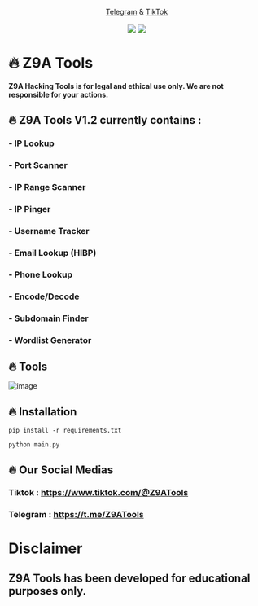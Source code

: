 <p align="center">
  <a href="https://t.me/Z9ATools">Telegram</a> & 
  <a href="https://tiktok.com/@Z9ATools">TikTok</a>
  <br><br>
  <img src="https://img.shields.io/badge/Version-1.0-00FFFF?style=flat&labelColor=1a1a1a" />
  <img src="https://img.shields.io/badge/Python-100%25-00FFFF?style=flat&labelColor=1a1a1a" />
</p>

# 🔥 Z9A Tools

**Z9A Hacking Tools is for legal and ethical use only. We are not responsible for your actions.**
## 🔥 Z9A Tools V1.2 currently contains :
### - IP Lookup
### - Port Scanner            
### - IP Range Scanner
### - IP Pinger
### - Username Tracker
### - Email Lookup (HIBP)
### - Phone Lookup
### - Encode/Decode
### - Subdomain Finder
### - Wordlist Generator 

## 🔥 Tools 

![image](https://github.com/user-attachments/assets/af2ab4ba-8a38-4771-aed5-368f65b0bd25)


## 🔥 Installation
```pip install -r requirements.txt```

```python main.py```

## 🔥 Our Social Medias 
### Tiktok : https://www.tiktok.com/@Z9ATools
### Telegram : https://t.me/Z9ATools

# Disclaimer
## Z9A Tools has been developed for educational purposes only.
